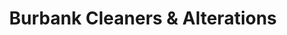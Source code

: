 ---
title: "Burbank Cleaners & Alterations"
url: /houston/burbank-cleaners-and-alterations/
shop: laundry
---